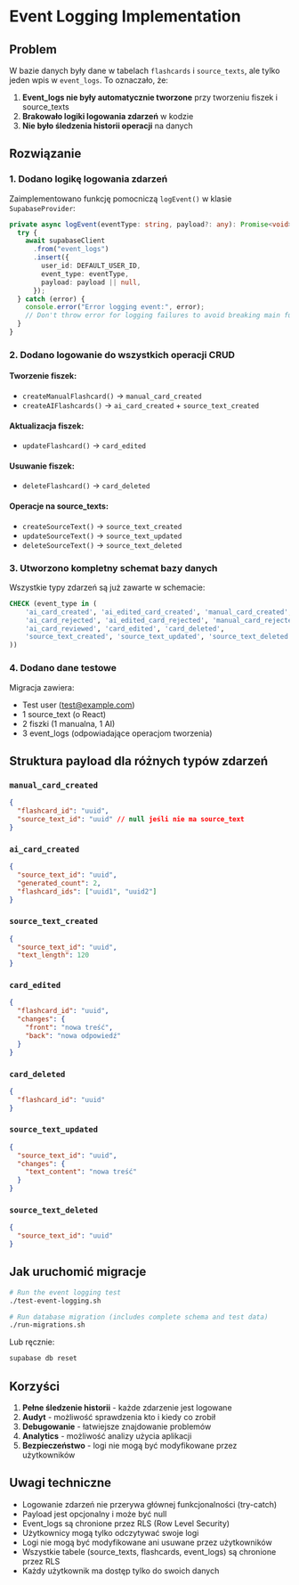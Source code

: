 # Event Logging Implementation

## Problem

W bazie danych były dane w tabelach `flashcards` i `source_texts`, ale tylko jeden wpis w `event_logs`. To oznaczało, że:

1. **Event_logs nie były automatycznie tworzone** przy tworzeniu fiszek i source_texts
2. **Brakowało logiki logowania zdarzeń** w kodzie
3. **Nie było śledzenia historii operacji** na danych

## Rozwiązanie

### 1. Dodano logikę logowania zdarzeń

Zaimplementowano funkcję pomocniczą `logEvent()` w klasie `SupabaseProvider`:

```typescript
private async logEvent(eventType: string, payload?: any): Promise<void> {
  try {
    await supabaseClient
      .from("event_logs")
      .insert({
        user_id: DEFAULT_USER_ID,
        event_type: eventType,
        payload: payload || null,
      });
  } catch (error) {
    console.error("Error logging event:", error);
    // Don't throw error for logging failures to avoid breaking main functionality
  }
}
```

### 2. Dodano logowanie do wszystkich operacji CRUD

#### Tworzenie fiszek:

- `createManualFlashcard()` → `manual_card_created`
- `createAIFlashcards()` → `ai_card_created` + `source_text_created`

#### Aktualizacja fiszek:

- `updateFlashcard()` → `card_edited`

#### Usuwanie fiszek:

- `deleteFlashcard()` → `card_deleted`

#### Operacje na source_texts:

- `createSourceText()` → `source_text_created`
- `updateSourceText()` → `source_text_updated`
- `deleteSourceText()` → `source_text_deleted`

### 3. Utworzono kompletny schemat bazy danych

Wszystkie typy zdarzeń są już zawarte w schemacie:

```sql
CHECK (event_type in (
    'ai_card_created', 'ai_edited_card_created', 'manual_card_created',
    'ai_card_rejected', 'ai_edited_card_rejected', 'manual_card_rejected',
    'ai_card_reviewed', 'card_edited', 'card_deleted',
    'source_text_created', 'source_text_updated', 'source_text_deleted'
))
```

### 4. Dodano dane testowe

Migracja zawiera:

- Test user (test@example.com)
- 1 source_text (o React)
- 2 fiszki (1 manualna, 1 AI)
- 3 event_logs (odpowiadające operacjom tworzenia)

## Struktura payload dla różnych typów zdarzeń

### `manual_card_created`

```json
{
  "flashcard_id": "uuid",
  "source_text_id": "uuid" // null jeśli nie ma source_text
}
```

### `ai_card_created`

```json
{
  "source_text_id": "uuid",
  "generated_count": 2,
  "flashcard_ids": ["uuid1", "uuid2"]
}
```

### `source_text_created`

```json
{
  "source_text_id": "uuid",
  "text_length": 120
}
```

### `card_edited`

```json
{
  "flashcard_id": "uuid",
  "changes": {
    "front": "nowa treść",
    "back": "nowa odpowiedź"
  }
}
```

### `card_deleted`

```json
{
  "flashcard_id": "uuid"
}
```

### `source_text_updated`

```json
{
  "source_text_id": "uuid",
  "changes": {
    "text_content": "nowa treść"
  }
}
```

### `source_text_deleted`

```json
{
  "source_text_id": "uuid"
}
```

## Jak uruchomić migracje

```bash
# Run the event logging test
./test-event-logging.sh

# Run database migration (includes complete schema and test data)
./run-migrations.sh
```

Lub ręcznie:

```bash
supabase db reset
```

## Korzyści

1. **Pełne śledzenie historii** - każde zdarzenie jest logowane
2. **Audyt** - możliwość sprawdzenia kto i kiedy co zrobił
3. **Debugowanie** - łatwiejsze znajdowanie problemów
4. **Analytics** - możliwość analizy użycia aplikacji
5. **Bezpieczeństwo** - logi nie mogą być modyfikowane przez użytkowników

## Uwagi techniczne

- Logowanie zdarzeń nie przerywa głównej funkcjonalności (try-catch)
- Payload jest opcjonalny i może być null
- Event_logs są chronione przez RLS (Row Level Security)
- Użytkownicy mogą tylko odczytywać swoje logi
- Logi nie mogą być modyfikowane ani usuwane przez użytkowników
- Wszystkie tabele (source_texts, flashcards, event_logs) są chronione przez RLS
- Każdy użytkownik ma dostęp tylko do swoich danych
